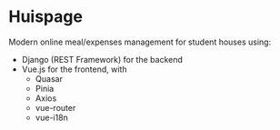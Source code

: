 # Huispage

Modern online meal/expenses management for student houses using:

- Django (REST Framework) for the backend
- Vue.js for the frontend, with
  - Quasar
  - Pinia
  - Axios
  - vue-router
  - vue-i18n
